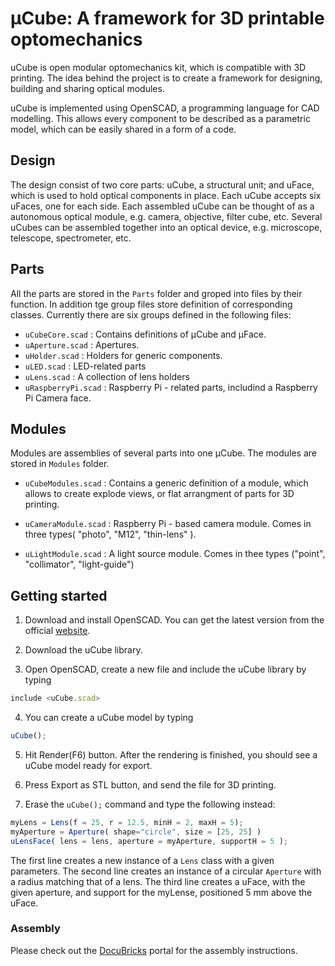 # µCube: A framework for 3D printable optomechanics

uCube is open modular optomechanics kit, which is compatible with 3D printing. The idea behind the project is to create a framework for designing, building and sharing optical modules.

uCube is implemented using OpenSCAD, a programming language for CAD modelling. This allows every component to be described as a parametric model, which can be easily shared in a form of a code.

## Design

The design consist of two core parts: uCube, a structural unit; and uFace, which is used to hold optical components in place. Each uCube accepts six uFaces, one for each side. Each assembled uCube can be thought of as a autonomous optical module, e.g. camera, objective, filter cube, etc. Several uCubes can be assembled together into an optical device, e.g. microscope, telescope, spectrometer, etc.

## Parts

All the parts are stored in the `Parts` folder and groped into files by their function. In addition tge group files store definition of corresponding classes. Currently there are six groups defined in the following files:

* `uCubeCore.scad` : Contains definitions of µCube and µFace.
* `uAperture.scad` : Apertures.
* `uHolder.scad` : Holders for generic components.
* `uLED.scad` : LED-related parts
* `uLens.scad` : A collection of lens holders
* `uRaspberryPi.scad` : Raspberry Pi - related parts, includind a Raspberry Pi Camera face.

## Modules

Modules are assemblies of several parts into one µCube. The modules are stored in `Modules` folder.

* `uCubeModules.scad` : Contains a generic definition of a module, which allows to create explode views, or flat arrangment of parts for 3D printing.

* `uCameraModule.scad` : Raspberry Pi - based camera module. Comes in three types( "photo", "M12", "thin-lens" ).

* `uLightModule.scad` : A light source module. Comes in thee types ("point", "collimator", "light-guide")

## Getting started

1. Download and install OpenSCAD. You can get the latest version from the official [website](http://www.openscad.org).

2. Download the uCube library.

3. Open OpenSCAD, create a new file and include the uCube library by typing

```javascript
include <uCube.scad>
```

4. You can create a uCube model by typing

```javascript
uCube();
```
5. Hit Render(F6) button. After the rendering is finished, you should see a uCube model ready for export.

6. Press Export as STL button, and send the file for 3D printing.

7. Erase the `uCube();` command and type the following instead:

```javascript
myLens = Lens(f = 25, r = 12.5, minH = 2, maxH = 5);
myAperture = Aperture( shape="circle", size = [25, 25] ) 
uLensFace( lens = lens, aperture = myAperture, supportH = 5 ); 
```

The first line creates a new instance of a `Lens` class with a given parameters. The second line creates an instance of a circular `Aperture` with a radius matching that of a lens. The third line creates a uFace, with the given aperture, and support for the myLense, positioned 5 mm above the uFace.

### Assembly

Please check out the [DocuBricks](http://www.docubricks.com/viewer.jsp?id=5359000075023893504) portal for the assembly instructions.
